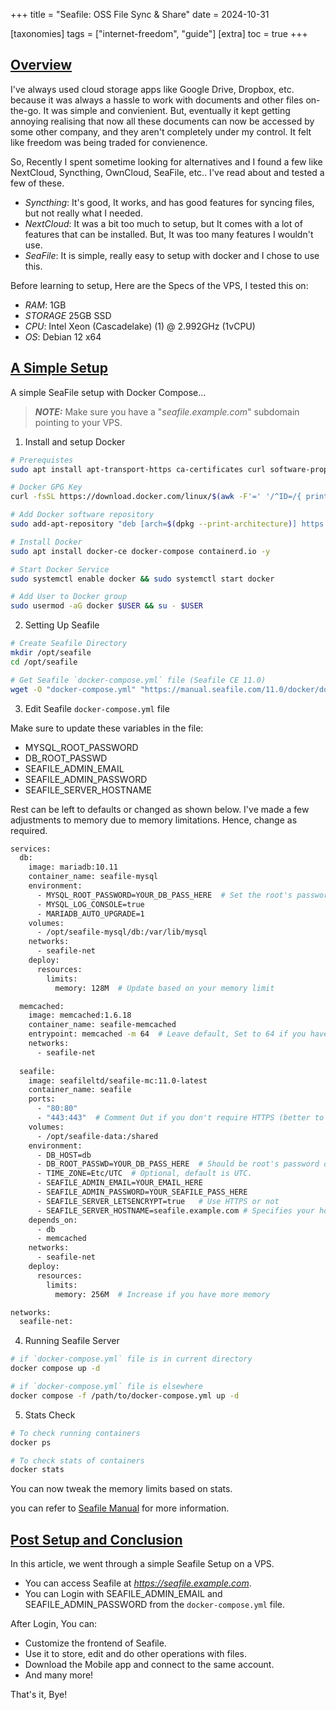 +++
title = "Seafile: OSS File Sync & Share"
date = 2024-10-31

[taxonomies]
  tags = ["internet-freedom", "guide"]
[extra]
  toc = true
+++

## [Overview](#overview)

I've always used cloud storage apps like Google Drive, Dropbox, etc. because it was always a hassle to work with documents and other files on-the-go. It was simple and convienient. But, eventually it kept getting annoying realising that now all these documents can now be accessed by some other company, and they aren't completely under my control. It felt like freedom was being traded for convienence. 

So, Recently I spent sometime looking for alternatives and I found a few like NextCloud, Syncthing, OwnCloud, SeaFile, etc.. I've read about and tested a few of these. 

- *Syncthing*: It's good, It works, and has good features for syncing files, but not really what I needed.
- *NextCloud*: It was a bit too much to setup, but It comes with a lot of features that can be installed. But, It was too many features I wouldn't use.
- *SeaFile*: It is simple, really easy to setup with docker and I chose to use this.

Before learning to setup, Here are the Specs of the VPS, I tested this on:

- *RAM*: 1GB
- *STORAGE* 25GB SSD
- *CPU*: Intel Xeon (Cascadelake) (1) @ 2.992GHz (1vCPU)
- *OS*: Debian 12 x64

## [A Simple Setup](#setup)

A simple SeaFile setup with Docker Compose...

> **_NOTE:_** Make sure you have a "*seafile.example.com*" subdomain pointing to your VPS.

1. Install and setup Docker

```sh
# Prerequistes
sudo apt install apt-transport-https ca-certificates curl software-properties-common gnupg-agent -y

# Docker GPG Key
curl -fsSL https://download.docker.com/linux/$(awk -F'=' '/^ID=/{ print $NF }' /etc/os-release)/gpg | sudo apt-key add -

# Add Docker software repository
sudo add-apt-repository "deb [arch=$(dpkg --print-architecture)] https://download.docker.com/linux/$(awk -F'=' '/^ID=/{ print $NF }' /etc/os-release) $(lsb_release -cs) stable"

# Install Docker
sudo apt install docker-ce docker-compose containerd.io -y

# Start Docker Service
sudo systemctl enable docker && sudo systemctl start docker

# Add User to Docker group
sudo usermod -aG docker $USER && su - $USER
```
2. Setting Up Seafile

```sh
# Create Seafile Directory
mkdir /opt/seafile
cd /opt/seafile

# Get Seafile `docker-compose.yml` file (Seafile CE 11.0)
wget -O "docker-compose.yml" "https://manual.seafile.com/11.0/docker/docker-compose/ce/11.0/docker-compose.yml"
```

3. Edit Seafile `docker-compose.yml` file

Make sure to update these variables in the file:

- MYSQL_ROOT_PASSWORD
- DB_ROOT_PASSWD
- SEAFILE_ADMIN_EMAIL
- SEAFILE_ADMIN_PASSWORD
- SEAFILE_SERVER_HOSTNAME

Rest can be left to defaults or changed as shown below. I've made a few adjustments to memory due to memory limitations. Hence, change as required.

```sh
services:
  db:
    image: mariadb:10.11
    container_name: seafile-mysql
    environment:
      - MYSQL_ROOT_PASSWORD=YOUR_DB_PASS_HERE  # Set the root's password of MySQL service.
      - MYSQL_LOG_CONSOLE=true
      - MARIADB_AUTO_UPGRADE=1
    volumes:
      - /opt/seafile-mysql/db:/var/lib/mysql  
    networks:
      - seafile-net
    deploy:
      resources:
        limits:
          memory: 128M  # Update based on your memory limit

  memcached:
    image: memcached:1.6.18
    container_name: seafile-memcached
    entrypoint: memcached -m 64  # Leave default, Set to 64 if you have low RAM
    networks:
      - seafile-net
          
  seafile:
    image: seafileltd/seafile-mc:11.0-latest
    container_name: seafile
    ports:
      - "80:80"
      - "443:443"  # Comment Out if you don't require HTTPS (better to have HTTPS)
    volumes:
      - /opt/seafile-data:/shared   
    environment:
      - DB_HOST=db
      - DB_ROOT_PASSWD=YOUR_DB_PASS_HERE  # Should be root's password of MySQL service.
      - TIME_ZONE=Etc/UTC  # Optional, default is UTC. 
      - SEAFILE_ADMIN_EMAIL=YOUR_EMAIL_HERE  
      - SEAFILE_ADMIN_PASSWORD=YOUR_SEAFILE_PASS_HERE  
      - SEAFILE_SERVER_LETSENCRYPT=true   # Use HTTPS or not
      - SEAFILE_SERVER_HOSTNAME=seafile.example.com # Specifies your host name if https 
    depends_on:
      - db
      - memcached
    networks:
      - seafile-net
    deploy:
      resources:
        limits:
          memory: 256M  # Increase if you have more memory 

networks:
  seafile-net:
```

4. Running Seafile Server

```sh
# if `docker-compose.yml` file is in current directory
docker compose up -d

# if `docker-compose.yml` file is elsewhere
docker compose -f /path/to/docker-compose.yml up -d
```

5. Stats Check

```sh
# To check running containers
docker ps

# To check stats of containers
docker stats
```

You can now tweak the memory limits based on stats.

you can refer to [Seafile Manual](https://manual.seafile.com/11.0/docker/deploy_seafile_with_docker/) for more information.

## [Post Setup and Conclusion](#postsetup)

In this article, we went through a simple Seafile Setup on a VPS. 

- You can access Seafile at *https://seafile.example.com*. 
- You can Login with SEAFILE_ADMIN_EMAIL and SEAFILE_ADMIN_PASSWORD from the `docker-compose.yml` file.

After Login, You can:

- Customize the frontend of Seafile.
- Use it to store, edit and do other operations with files.
- Download the Mobile app and connect to the same account.
- And many more!

That's it, Bye!